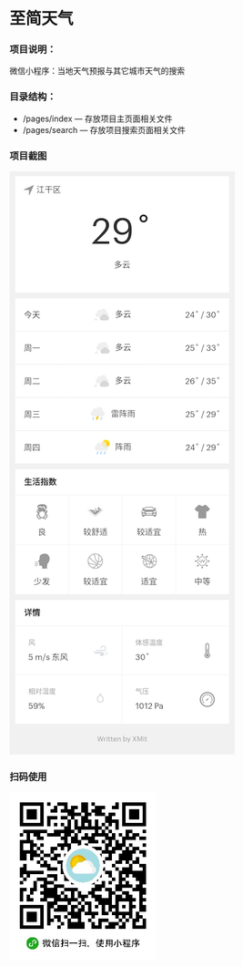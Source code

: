 # 至简天气

### 项目说明：

微信小程序：当地天气预报与其它城市天气的搜索

### 目录结构：

- /pages/index — 存放项目主页面相关文件
- /pages/search — 存放项目搜索页面相关文件

### 项目截图

![screenshot](./screenshot.png)



### 扫码使用

![qrcode](./qrcode.jpg)